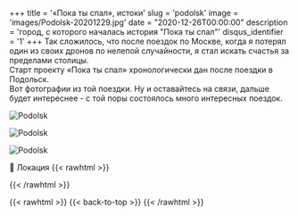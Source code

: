 +++
title = '«Пока ты спал», истоки'
slug = 'podolsk'
image = 'images/Podolsk-20201229.jpg'
date = "2020-12-26T00:00:00"
description = 'город, с которого началась история "Пока ты спал"'
disqus_identifier = '1'
+++
Так сложилось, что после поездок по Москве, когда я потерял один из своих дронов по нелепой случайности, я стал искать счастья за пределами столицы.  
Старт проекту «Пока ты спал» хронологически дан после поездки в Подольск.  
Вот фотографии из той поездки. Ну и оставайтесь на связи,  дальше будет интереснее - с той поры состоялось много интересных поездок.


![Podolsk](/images/Podolsk-20201229-1.jpg)

![Podolsk](/images/Podolsk-20201229-2.jpg)

![Podolsk](/images/Podolsk-20201229-3.jpg)

📍 Локация
{{< rawhtml >}}
<div class="yandex-map-container">
<script type="text/javascript" charset="utf-8" async src="https://api-maps.yandex.ru/services/constructor/1.0/js/?um=constructor%3Ae55b1de37c4daa14dd92aeb508fe8e6084ed9d0b6aa5e96f186a1c4a14c674e4&amp;width=800&amp;height=400&amp;lang=ru_RU&amp;scroll=true"></script>
</div>
{{< /rawhtml >}}


{{< rawhtml >}}
{{< back-to-top >}}
{{< /rawhtml >}}
